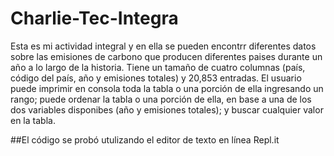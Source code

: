 # Charlie-Tec-Integra
Esta es mi actividad integral y en ella se pueden encontrr diferentes datos sobre las emisiones de carbono que producen diferentes paises durante un año a lo largo de la historia. Tiene un tamaño de cuatro columnas (país, código del país, año y emisiones totales) y 20,853 entradas. El usuario puede imprimir en consola toda la tabla o una porción de ella ingresando un rango; puede ordenar la tabla o una porción de ella, en base a una de los dos variables disponibes (año y emisiones totales); y buscar cualquier valor en la tabla.

##El código se probó utulizando el editor de texto en línea Repl.it

